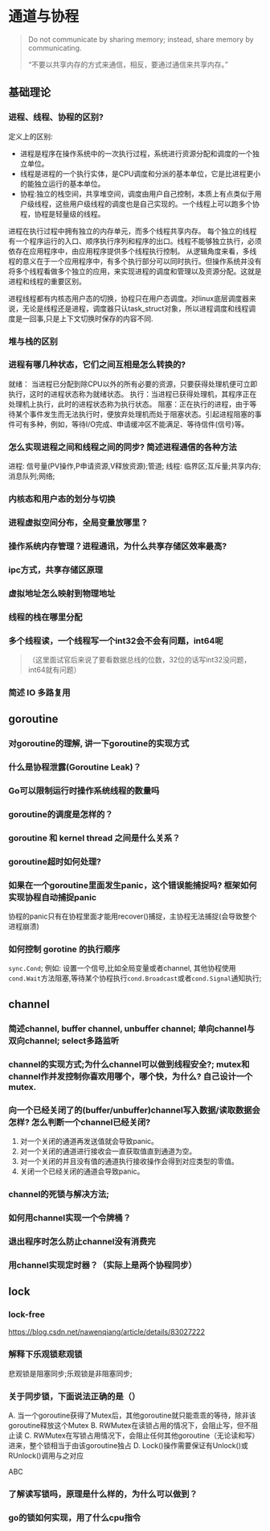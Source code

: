 # 通道与协程
> Do not communicate by sharing memory; instead, share memory by communicating.
> 
> “不要以共享内存的方式来通信，相反，要通过通信来共享内存。”
## 基础理论
### 进程、线程、协程的区别? 
定义上的区别:
- 进程是程序在操作系统中的一次执行过程，系统进行资源分配和调度的一个独立单位。
- 线程是进程的一个执行实体，是CPU调度和分派的基本单位，它是比进程更小的能独立运行的基本单位。
- 协程:独立的栈空间，共享堆空间，调度由用户自己控制，本质上有点类似于用户级线程，这些用户级线程的调度也是自己实现的。一个线程上可以跑多个协程，协程是轻量级的线程。

进程在执行过程中拥有独立的内存单元，而多个线程共享内存。
每个独立的线程有一个程序运行的入口、顺序执行序列和程序的出口。线程不能够独立执行，必须依存在应用程序中，由应用程序提供多个线程执行控制。
从逻辑角度来看，多线程的意义在于一个应用程序中，有多个执行部分可以同时执行。但操作系统并没有将多个线程看做多个独立的应用，来实现进程的调度和管理以及资源分配。这就是进程和线程的重要区别。

进程线程都有内核态用户态的切换，协程只在用户态调度。对linux底层调度器来说，无论是线程还是进程，调度器只认task_struct对象，所以进程调度和线程调度是一回事,只是上下文切换时保存的内容不同.

### 堆与栈的区别
### 进程有哪几种状态，它们之间互相是怎么转换的?
就绪： 当进程已分配到除CPU以外的所有必要的资源，只要获得处理机便可立即执行，这时的进程状态称为就绪状态。
执行：当进程已获得处理机，其程序正在处理机上执行，此时的进程状态称为执行状态。
阻塞：正在执行的进程，由于等待某个事件发生而无法执行时，便放弃处理机而处于阻塞状态。引起进程阻塞的事件可有多种，例如，等待I/O完成、申请缓冲区不能满足、等待信件(信号)等。

### 怎么实现进程之间和线程之间的同步? 简述进程通信的各种方法
进程: 信号量(PV操作,P申请资源,V释放资源);管道;
线程: 临界区;互斥量;共享内存;消息队列;网络;
### 内核态和用户态的划分与切换

### 进程虚拟空间分布，全局变量放哪里？
### 操作系统内存管理？进程通讯，为什么共享存储区效率最高?
### ipc方式，共享存储区原理
### 虚拟地址怎么映射到物理地址
### 线程的栈在哪里分配
### 多个线程读，一个线程写一个int32会不会有问题，int64呢
>（这里面试官后来说了要看数据总线的位数，32位的话写int32没问题，int64就有问题）
### 简述 IO 多路复用

## goroutine
### 对goroutine的理解, 讲一下goroutine的实现方式
### 什么是协程泄露(Goroutine Leak)？
### Go可以限制运行时操作系统线程的数量吗
### goroutine的调度是怎样的？
### goroutine 和 kernel thread 之间是什么关系？
### goroutine超时如何处理?
### 如果在一个goroutine里面发生panic，这个错误能捕捉吗? 框架如何实现协程自动捕捉panic
协程的panic只有在协程里面才能用recover()捕捉，主协程无法捕捉(会导致整个进程崩溃)

### 如何控制 gorotine 的执行顺序
`sync.Cond`; 例如: 设置一个信号,比如全局变量或者channel, 其他协程使用`cond.Wait`方法阻塞,等待某个协程执行`cond.Broadcast`或者`cond.Signal`通知执行;

## channel
### 简述channel, buffer channel, unbuffer channel; 单向channel与双向channel; select多路监听
### channel的实现方式;为什么channel可以做到线程安全?; mutex和channel作并发控制你喜欢用哪个，哪个快，为什么? 自己设计一个mutex. 
### 向一个已经关闭了的(buffer/unbuffer)channel写入数据/读取数据会怎样? 怎么判断一个channel已经关闭?
1. 对一个关闭的通道再发送值就会导致panic。
2. 对一个关闭的通道进行接收会一直获取值直到通道为空。
3. 对一个关闭的并且没有值的通道执行接收操作会得到对应类型的零值。
4. 关闭一个已经关闭的通道会导致panic。

### channel的死锁与解决方法; 
### 如何用channel实现一个令牌桶？
### 退出程序时怎么防止channel没有消费完
### 用channel实现定时器？（实际上是两个协程同步）


## lock
### lock-free
https://blog.csdn.net/nawenqiang/article/details/83027222 

### 解释下乐观锁悲观锁
悲观锁是阻塞同步;乐观锁是非阻塞同步;

### 关于同步锁，下面说法正确的是（）
A. 当一个goroutine获得了Mutex后，其他goroutine就只能乖乖的等待，除非该goroutine释放这个Mutex
B. RWMutex在读锁占用的情况下，会阻止写，但不阻止读
C. RWMutex在写锁占用情况下，会阻止任何其他goroutine（无论读和写）进来，整个锁相当于由该goroutine独占
D. Lock()操作需要保证有Unlock()或RUnlock()调用与之对应

ABC

### 了解读写锁吗，原理是什么样的，为什么可以做到？

### go的锁如何实现，用了什么cpu指令

